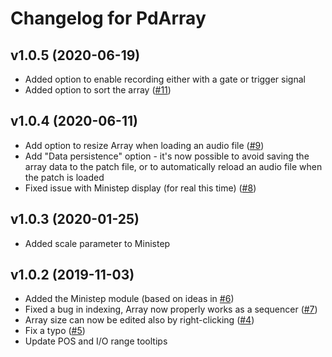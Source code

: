 # Changelog for PdArray

## v1.0.5 (2020-06-19)

- Added option to enable recording either with a gate or trigger signal
- Added option to sort the array ([#11](https://github.com/mgunyho/PdArray/issues/11))

## v1.0.4 (2020-06-11)

- Add option to resize Array when loading an audio file ([#9](https://github.com/mgunyho/PdArray/issues/9))
- Add "Data persistence" option - it's now possible to avoid saving the array data to the patch file, or to automatically reload an audio file when the patch is loaded
- Fixed issue with Ministep display (for real this time) ([#8](https://github.com/mgunyho/PdArray/issues/8))

## v1.0.3 (2020-01-25)

- Added scale parameter to Ministep

## v1.0.2 (2019-11-03)

- Added the Ministep module (based on ideas in [#6](https://github.com/mgunyho/PdArray/issues/6))
- Fixed a bug in indexing, Array now properly works as a sequencer ([#7](https://github.com/mgunyho/PdArray/issues/7))
- Array size can now be edited also by right-clicking ([#4](https://github.com/mgunyho/PdArray/issues/4))
- Fix a typo ([#5](https://github.com/mgunyho/PdArray/issues/5))
- Update POS and I/O range tooltips
